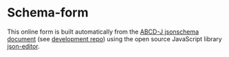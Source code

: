 # Schema-form

This online form is built automatically from the [ABCD-J jsonschema document](https://abcd-j.github.io/schema/schema.json) (see [development repo](https://github.com/abcd-j/schema)) using the open source JavaScript library [json-editor](https://github.com/json-editor/json-editor).
